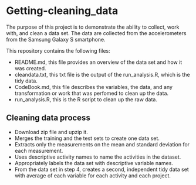 # Getting-cleaning_data
The purpose of this project is to demonstrate the ability to collect, work with, and clean a data set. The data are collected from the accelerometers from the Samsung Galaxy S smartphone.

This repository contains the following files:
* README.md, this file provides an overview of the data set and how it was created.
* cleandata.txt, this txt file is the output of the run_analysis.R, which is the tidy data.
* CodeBook.md, this file describes the variables, the data, and any transformation or work that was perfomed to clean up the data.
* run_analysis.R, this is the R script to clean up the raw data.

## Cleaning data process
* Download zip file and upzip it.
* Merges the training and the test sets to create one data set.
* Extracts only the measurements on the mean and standard deviation for each measurement.
* Uses descriptive activity names to name the activities in the dataset.
* Appropriately labels the data set with descriptive variable names.
* From the data set in step 4, creates a second, independent tidy data set with average of each variable for each activity and each project.
